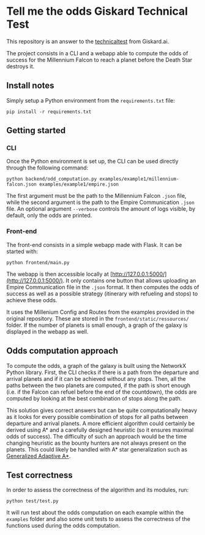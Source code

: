 # Tell me the odds Giskard Technical Test

This repository is an answer to the [technicaltest](https://github.com/lioncowlionant/developer-test/tree/main) from
Giskard.ai.

The project consists in a CLI and a webapp able to compute the odds of success
for the Millennium Falcon to reach a planet before the Death Star destroys it. 


## Install notes
Simply setup a Python environment from the `requirements.txt` file: 

```
pip install -r requirements.txt
```

## Getting started

### CLI
Once the Python environment is set up, the CLI can be used directly through the following command: 

```
python backend/odd_computation.py examples/example1/millennium-falcon.json examples/example1/empire.json
```

The first argument must be the path to the Millennium Falcon `.json` file, while the second argument is the path to the Empire Communication `.json` file. An optional argument `--verbose` controls the amount of logs visible, by default, only the odds are printed. 

### Front-end

The front-end consists in a simple webapp made with Flask. It can be started with: 

```
python frontend/main.py
```

The webapp is then accessible locally at [http://127.0.0.1:5000/](http://127.0.0.1:5000/). It only contains one button that allows uploading an Empire Communication file in the `.json` format. It then computes the odds of success as well as a possible strategy (itinerary with refueling and stops) to achieve these odds.

It uses the Millenium Config and Routes from the examples provided in the original repository. These are stored in the `frontend/static/ressources/` folder. If the number of planets is small enough, a graph of the galaxy is displayed in the webapp as well. 

## Odds computation approach

To compute the odds, a graph of the galaxy is built using the NetworkX Python library. First, the CLI checks if there is a path from the departure and arrival planets and if it can be achieved without any stops. Then, all the paths between the two planets are computed, if the path is short enough (i.e. if the Falcon can refuel before the end of the countdown), the odds are computed by looking at the best combination of stops along the path. 

This solution gives correct answers but can be quite computationally heavy as it looks for every possible combination of stops for all paths between departure and arrival planets. A more efficient algorithm could certainly be derived using A* and a carefully designed heuristic (so it ensures maximal odds of success). The difficulty of such an approach would be the time changing heuristic as the bounty hunters are not always present on the planets. This could likely be handled with A* star generalization such as [Generalized Adaptive A*](http://idm-lab.org/bib/abstracts/papers/aamas08b.pdf). 


## Test correctness

In order to assess the correctness of the algorithm and its modules, run:
```
python test/test.py
```

It will run test about the odds computation on each example within the
`examples` folder and also some unit tests to assess the correctness of the
functions used during the odds computation.